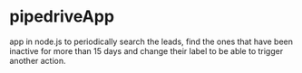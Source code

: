 # pipedriveApp

app in node.js to periodically search the leads, find the ones that have been inactive for more than 15 days and change their label to be able to trigger another action.
